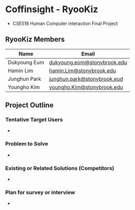 # Coffinsight - RyooKiz
* CSE518 Human Computer interaction Final Project
## RyooKiz Members
Name | Email
---|---|
Dukyoung Eum  |  dukyoung.eom@stonybrook.edu
Hamin Lim     |  hamin.Lim@stonybrook.edu
Junghun Park  |  junghun.park@stonybrook.eud
Youngho Kim   |  youngho.Kim@stonybrook.edu

## Project Outline

### Tentative Target Users
-

### Problem to Solve
-

### Existing or Related Solutions (Competitors)
-

### Plan for survey or interview
-
